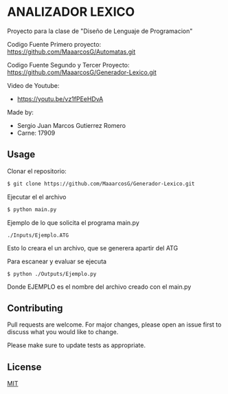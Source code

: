 # ANALIZADOR LEXICO
Proyecto para la clase de "Diseño de Lenguaje de Programacion"

Codigo Fuente Primero proyecto: https://github.com/MaaarcosG/Automatas.git

Codigo Fuente Segundo y Tercer Proyecto: https://github.com/MaaarcosG/Generador-Lexico.git

Video de Youtube: 
- https://youtu.be/vz1fPEeHDvA

Made by:
- Sergio Juan Marcos Gutierrez Romero
- Carne: 17909

## Usage

Clonar el repositorio:
```bash
$ git clone https://github.com/MaaarcosG/Generador-Lexico.git
```

Ejecutar el el archivo
```bash
$ python main.py
```
Ejemplo de lo que solicita el programa main.py
```
./Inputs/Ejemplo.ATG
```
Esto lo creara el un archivo, que se generera apartir del ATG

Para escanear y evaluar se ejecuta
```
$ python ./Outputs/Ejemplo.py
```
Donde EJEMPLO es el nombre del archivo creado con el main.py

## Contributing
Pull requests are welcome. For major changes, please open an issue first to discuss what you would like to change.

Please make sure to update tests as appropriate.

## License
[MIT](https://choosealicense.com/licenses/mit/)
